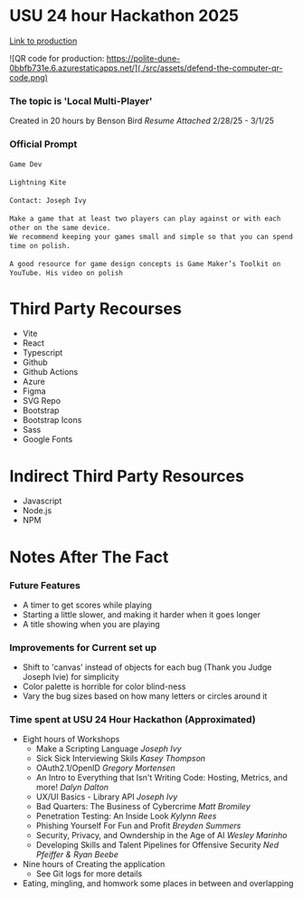# USU 24 hour Hackathon 2025

[Link to production](https://polite-dune-0bbfb731e.6.azurestaticapps.net/)

![QR code for production: https://polite-dune-0bbfb731e.6.azurestaticapps.net/](./src/assets/defend-the-computer-qr-code.png)

### The topic is 'Local Multi-Player'

Created in 20 hours by Benson Bird _Resume Attached_
2/28/25 - 3/1/25

### Official Prompt

```
Game Dev

Lightning Kite

Contact: Joseph Ivy

Make a game that at least two players can play against or with each other on the same device.
We recommend keeping your games small and simple so that you can spend time on polish.

A good resource for game design concepts is Game Maker’s Toolkit on YouTube. His video on polish
```

# Third Party Recourses

- Vite
- React
- Typescript
- Github
- Github Actions
- Azure
- Figma
- SVG Repo
- Bootstrap
- Bootstrap Icons
- Sass
- Google Fonts

# Indirect Third Party Resources

- Javascript
- Node.js
- NPM

# Notes After The Fact

### Future Features
- A timer to get scores while playing
- Starting a little slower, and making it harder when it goes longer
- A title showing when you are playing

### Improvements for Current set up
- Shift to 'canvas' instead of objects for each bug (Thank you Judge Joseph Ivie) for simplicity
- Color palette is horrible for color blind-ness
- Vary the bug sizes based on how many letters or circles around it

### Time spent at USU 24 Hour Hackathon (Approximated)
- Eight hours of Workshops
  - Make a Scripting Language _Joseph Ivy_
  - Sick Sick Interviewing Skils _Kasey Thompson_
  - OAuth2.1/OpenID _Gregory Mortensen_
  - An Intro to Everything that Isn't Writing Code: Hosting, Metrics, and more! _Dalyn Dalton_
  - UX/UI Basics - Library API _Joseph Ivy_
  - Bad Quarters: The Business of Cybercrime _Matt Bromiley_
  - Penetration Testing: An Inside Look _Kylynn Rees_
  - Phishing Yourself For Fun and Profit _Breyden Summers_
  - Security, Privacy, and Owndership in the Age of AI _Wesley Marinho_
  - Developing Skills and Talent Pipelines for Offensive Security _Ned Pfeiffer & Ryan Beebe_
- Nine hours of Creating the application
  - See Git logs for more details
- Eating, mingling, and homwork some places in between and overlapping
